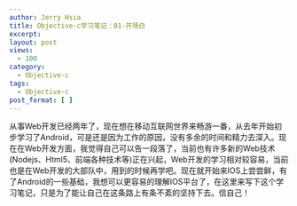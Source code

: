 ```yaml
---
author: Jerry Hsia
title: Objective-c学习笔记：01-开场白
excerpt:
layout: post
views:
  - 100
category:
  - Objective-c
tags:
  - Objective-c
post_format: [ ]
---
```

从事Web开发已经两年了，现在想在移动互联网世界来畅游一番，从去年开始初步学习了Android，可是还是因为工作的原因，没有多余的时间和精力去深入。现在在Web开发方面，我觉得自己可以告一段落了，当前也有许多新的Web技术(Nodejs、Html5、前端各种技术等)正在兴起，Web开发的学习相对较容易，当前也是在Web开发的大部队中，用到的时候再学吧。现在就开始来IOS上尝尝鲜，有了Android的一些基础，我想可以更容易的理解IOS平台了，在这里来写下这个学习笔记，只是为了能让自己在这条路上有条不紊的坚持下去。信自己！